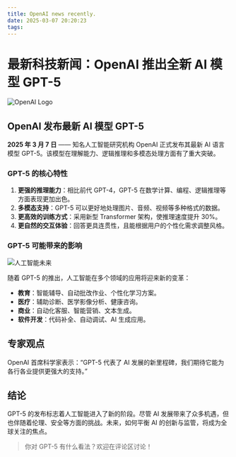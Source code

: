 ```yaml
---
title: OpenAI news recently.
date: 2025-03-07 20:20:23
tags:
---
```

# 最新科技新闻：OpenAI 推出全新 AI 模型 GPT-5

![OpenAI Logo](https://upload.wikimedia.org/wikipedia/commons/4/4d/OpenAI_Logo.svg)

## OpenAI 发布最新 AI 模型 GPT-5

**2025 年 3 月 7 日** —— 知名人工智能研究机构 OpenAI 正式发布其最新 AI 语言模型 GPT-5。该模型在理解能力、逻辑推理和多模态处理方面有了重大突破。

### GPT-5 的核心特性

1. **更强的推理能力**：相比前代 GPT-4，GPT-5 在数学计算、编程、逻辑推理等方面表现更加出色。
2. **多模态支持**：GPT-5 可以更好地处理图片、音频、视频等多种格式的数据。
3. **更高效的训练方式**：采用新型 Transformer 架构，使推理速度提升 30%。
4. **更自然的交互体验**：回答更具连贯性，且能根据用户的个性化需求调整风格。

### GPT-5 可能带来的影响

![人工智能未来](https://upload.wikimedia.org/wikipedia/commons/6/6a/Artificial_Intelligence_%26_AI_%26_Machine_Learning_-_30212411048.jpg)

随着 GPT-5 的推出，人工智能在多个领域的应用将迎来新的变革：

- **教育**：智能辅导、自动批改作业、个性化学习方案。
- **医疗**：辅助诊断、医学影像分析、健康咨询。
- **商业**：自动化客服、智能营销、文本生成。
- **软件开发**：代码补全、自动调试、AI 生成应用。

## 专家观点

OpenAI 首席科学家表示：“GPT-5 代表了 AI 发展的新里程碑，我们期待它能为各行各业提供更强大的支持。”

## 结论

GPT-5 的发布标志着人工智能进入了新的阶段。尽管 AI 发展带来了众多机遇，但也伴随着伦理、安全等方面的挑战。未来，如何平衡 AI 的创新与监管，将成为全球关注的焦点。

> 你对 GPT-5 有什么看法？欢迎在评论区讨论！
